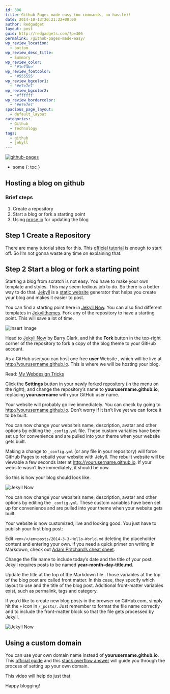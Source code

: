 ```yaml
---
id: 306
title: Github Pages made easy (no commands, no hassle)!
date: 2014-10-13T20:21:22+00:00
author: Redgadget
layout: post
guid: http://redgadgets.com/?p=306
permalink: /github-pages-made-easy/
wp_review_location:
  - bottom
wp_review_desc_title:
  - Summary
wp_review_color:
  - '#1e73be'
wp_review_fontcolor:
  - '#555555'
wp_review_bgcolor1:
  - '#e7e7e7'
wp_review_bgcolor2:
  - '#ffffff'
wp_review_bordercolor:
  - '#e7e7e7'
spacious_page_layout:
  - default_layout
categories:
  - Github
  - Technology
tags:
  - github
  - jekyll
---
```

[<img class="alignnone size-medium wp-image-307" src="/wp-content/uploads/2015/01/github-pages-600x232.jpeg?fit=600%2C232" alt="github-pages" data-recalc-dims="1" />](/wp-content/uploads/2015/01/github-pages.jpeg)


* some
{: toc }

## <span id="Hosting_a_blog_on_github">Hosting a blog on github</span>

### <span id="Brief_steps">Brief steps</span>

  1. Create a repository
  2. Start a blog or fork a starting point
  3. Using [prose.io](http://prose.io) for updating the blog

## <span id="Step_1_Create_a_Repository">Step 1 Create a Repository</span>

There are many tutorial sites for this. This [official tutorial](https://help.github.com/articles/create-a-repo/) is enough to start off. So I&#8217;m not gonna waste any time on explaining that.

## <span id="Step_2_Start_a_blog_or_fork_a_starting_point">Step 2 Start a blog or fork a starting point</span>

Starting a blog from scratch is not easy. You have to make your own template and styles. This may seem tedious job to do. So there is a better way to do that. [Jekyll](http://jekyllrb.com) is a [static website](http://en.wikipedia.org/wiki/Static_web_page) generator that helps you create your blog and makes it easier to post.

You can find a starting point here in [Jekyll Now](https://github.com/barryclark/jekyll-now). You can also find different templates in [Jekyllthemes](http://jekyllthemes.org). Fork any of the repository to have a starting point. This will save a lot of time.

![Insert Image](https://lh3.googleusercontent.com/-UVDDFU3-nwM/VDwlov5LHhI/AAAAAAAAALs/nHXeeduvZCE/w994-h548-no/step1.gif)

Head to [Jekyll Now](https://github.com/barryclark/jekyll-now) by Barry Clark, and hit the **Fork** button in the top-right corner of the repository to fork a copy of the blog theme to your GitHub account.

As a GitHub user,you can host one free **user** Website , which will be live at http://yourusername.github.io. This is where we will be hosting your blog.

Read: <a href="http://redgadgets.com/my-webdesign-tricks/" target="_blank">My Webdesign Tricks</a>

Click the **Settings** button in your newly forked repository (in the menu on the right), and change the repository’s name to **yourusername.github.io**, replacing **yourusername** with your GitHub user name.

Your website will probably go live immediately. You can check by going to http://yourusername.github.io. Don’t worry if it isn’t live yet we can force it to be built.

You can now change your website’s name, description, avatar and other options by editing the `_config.yml` file. These custom variables have been set up for convenience and are pulled into your theme when your website gets built.

Making a change to `_config.yml` (or any file in your repository) will force GitHub Pages to rebuild your website with Jekyll. The rebuilt website will be viewable a few seconds later at http://yourusername.github.io. If your website wasn’t live immediately, it should be now.

So this is how your blog should look like.

![Jekyll Now](https://lh3.googleusercontent.com/-h-5ftL66VNc/VDwmqMqiO_I/AAAAAAAAAMY/ZrnUTgU7hZU/w619-h593-no/jekyll-now-theme.jpg)

You can now change your website’s name, description, avatar and other options by editing the `_config.yml`. These custom variables have been set up for convenience and are pulled into your theme when your website gets built.

Your website is now customized, live and looking good. You just have to publish your first blog post:
  
Edit `<em>/</em>posts/2014-3-3-Hello-World.md` deleting the placeholder content and entering your own. If you need a quick primer on writing in Markdown, check out [Adam Pritchard’s cheat sheet](https://github.com/adam-p/markdown-here/wiki/Markdown-Cheatsheet).

Change the file name to include today’s date and the title of your post. Jekyll requires posts to be named **year-month-day-title.md**.

Update the title at the top of the Markdown file. Those variables at the top of the blog post are called front matter. In this case, they specify which layout to use and the title of the blog post. Additional front-matter variables exist, such as permalink, tags and category.

If you’d like to create new blog posts in the browser on GitHub.com, simply hit the `+` icon in `/_posts/`. Just remember to format the file name correctly and to include the front-matter block so that the file gets processed by Jekyll.

![Jekyll Now](https://lh3.googleusercontent.com/-uzVIcwN_u50/VDwnIePaHCI/AAAAAAAAAM8/Po4l-TNrxKI/w771-h412-no/config.png)

## <span id="Using_a_custom_domain">Using a custom domain</span>

You can use your own domain name instead of **yourusername.github.io**. This [official guide](https://help.github.com/articles/setting-up-a-custom-domain-with-github-pages/) and this [stack overflow answer](http://stackoverflow.com/questions/9082499/custom-domain-for-github-project-pages) will guide you through the process of setting up your own domain.

This video will help do just that



Happy blogging!